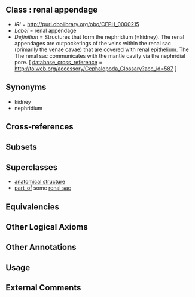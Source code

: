 
## Class : renal appendage

 * *IRI* = http://purl.obolibrary.org/obo/CEPH_0000215
 * *Label* = renal appendage
 * *Definition* = Structures that form the nephridium (=kidney). The renal appendages are outpocketings of the veins within the renal sac (primarily the venae cavae) that are covered with renal epithelium. The The renal sac communicates with the mantle cavity via the nephridial pore. [ [database_cross_reference](../../ef/oboInOwl#hasDbXref.md) = http://tolweb.org/accessory/Cephalopoda_Glossary?acc_id=587 ]

## Synonyms

 * kidney
 * nephridium

## Cross-references


## Subsets


## Superclasses

 * [anatomical structure](../../UBERON/61/UBERON_0000061.md)
 * [part_of](../../BFO/50/BFO_0000050.md) some [renal sac](../../CEPH/37/CEPH_0001037.md)

## Equivalencies


## Other Logical Axioms


## Other Annotations


## Usage


## External Comments

